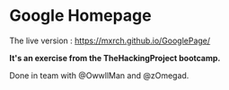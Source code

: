 # Google Homepage

The live version : https://mxrch.github.io/GooglePage/


**It's an exercise from the TheHackingProject bootcamp.**

Done in team with @OwwllMan and @zOmegad.
